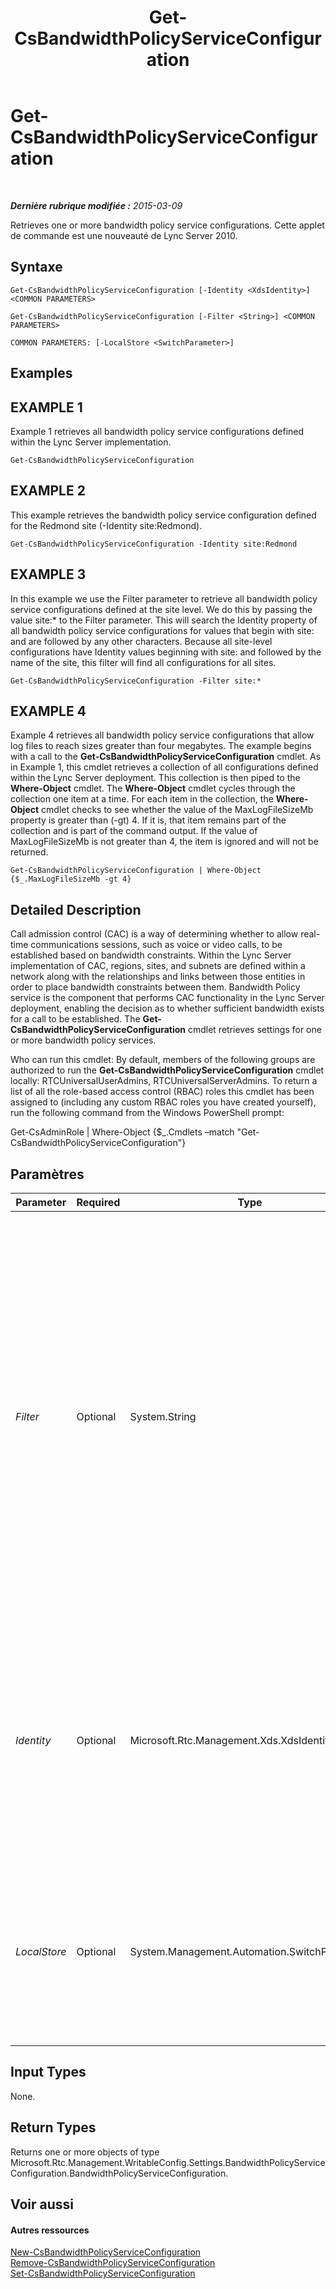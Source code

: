 ﻿---
title: Get-CsBandwidthPolicyServiceConfiguration
TOCTitle: Get-CsBandwidthPolicyServiceConfiguration
ms:assetid: 9cb9cf59-c47e-40f6-9f9e-235b83329a69
ms:mtpsurl: https://technet.microsoft.com/fr-fr/library/Gg412727(v=OCS.15)
ms:contentKeyID: 49298318
ms.date: 05/20/2016
mtps_version: v=OCS.15
ms.translationtype: HT
---

# Get-CsBandwidthPolicyServiceConfiguration

 

_**Dernière rubrique modifiée :** 2015-03-09_

Retrieves one or more bandwidth policy service configurations. Cette applet de commande est une nouveauté de Lync Server 2010.

## Syntaxe

    Get-CsBandwidthPolicyServiceConfiguration [-Identity <XdsIdentity>] <COMMON PARAMETERS>

    Get-CsBandwidthPolicyServiceConfiguration [-Filter <String>] <COMMON PARAMETERS>

    COMMON PARAMETERS: [-LocalStore <SwitchParameter>]

## Examples

## EXAMPLE 1

Example 1 retrieves all bandwidth policy service configurations defined within the Lync Server implementation.

    Get-CsBandwidthPolicyServiceConfiguration

## EXAMPLE 2

This example retrieves the bandwidth policy service configuration defined for the Redmond site (-Identity site:Redmond).

    Get-CsBandwidthPolicyServiceConfiguration -Identity site:Redmond

## EXAMPLE 3

In this example we use the Filter parameter to retrieve all bandwidth policy service configurations defined at the site level. We do this by passing the value site:\* to the Filter parameter. This will search the Identity property of all bandwidth policy service configurations for values that begin with site: and are followed by any other characters. Because all site-level configurations have Identity values beginning with site: and followed by the name of the site, this filter will find all configurations for all sites.

    Get-CsBandwidthPolicyServiceConfiguration -Filter site:*

## EXAMPLE 4

Example 4 retrieves all bandwidth policy service configurations that allow log files to reach sizes greater than four megabytes. The example begins with a call to the **Get-CsBandwidthPolicyServiceConfiguration** cmdlet. As in Example 1, this cmdlet retrieves a collection of all configurations defined within the Lync Server deployment. This collection is then piped to the **Where-Object** cmdlet. The **Where-Object** cmdlet cycles through the collection one item at a time. For each item in the collection, the **Where-Object** cmdlet checks to see whether the value of the MaxLogFileSizeMb property is greater than (-gt) 4. If it is, that item remains part of the collection and is part of the command output. If the value of MaxLogFileSizeMb is not greater than 4, the item is ignored and will not be returned.

    Get-CsBandwidthPolicyServiceConfiguration | Where-Object {$_.MaxLogFileSizeMb -gt 4}

## Detailed Description

Call admission control (CAC) is a way of determining whether to allow real-time communications sessions, such as voice or video calls, to be established based on bandwidth constraints. Within the Lync Server implementation of CAC, regions, sites, and subnets are defined within a network along with the relationships and links between those entities in order to place bandwidth constraints between them. Bandwidth Policy service is the component that performs CAC functionality in the Lync Server deployment, enabling the decision as to whether sufficient bandwidth exists for a call to be established. The **Get-CsBandwidthPolicyServiceConfiguration** cmdlet retrieves settings for one or more bandwidth policy services.

Who can run this cmdlet: By default, members of the following groups are authorized to run the **Get-CsBandwidthPolicyServiceConfiguration** cmdlet locally: RTCUniversalUserAdmins, RTCUniversalServerAdmins. To return a list of all the role-based access control (RBAC) roles this cmdlet has been assigned to (including any custom RBAC roles you have created yourself), run the following command from the Windows PowerShell prompt:

Get-CsAdminRole | Where-Object {$\_.Cmdlets –match "Get-CsBandwidthPolicyServiceConfiguration"}

## Paramètres


<table>
<colgroup>
<col style="width: 25%" />
<col style="width: 25%" />
<col style="width: 25%" />
<col style="width: 25%" />
</colgroup>
<thead>
<tr class="header">
<th>Parameter</th>
<th>Required</th>
<th>Type</th>
<th>Description</th>
</tr>
</thead>
<tbody>
<tr class="odd">
<td><p><em>Filter</em></p></td>
<td><p>Optional</p></td>
<td><p>System.String</p></td>
<td><p>A string containing one or more wildcard characters that will be used to search the Identity property of all bandwidth policy service configurations to find every configuration with an Identity that matches the wildcard pattern. For example, the Filter value site:* will retrieve all configurations with Identity values that begin with the string site: and end with any set of characters.</p></td>
</tr>
<tr class="even">
<td><p><em>Identity</em></p></td>
<td><p>Optional</p></td>
<td><p>Microsoft.Rtc.Management.Xds.XdsIdentity</p></td>
<td><p>The unique identifier of the configuration you want to retrieve. This identifier will consist of the scope (for the global configuration) or the scope and name (for a site-level configuration, such as site:Redmond).</p></td>
</tr>
<tr class="odd">
<td><p><em>LocalStore</em></p></td>
<td><p>Optional</p></td>
<td><p>System.Management.Automation.SwitchParameter</p></td>
<td><p>Retrieves the bandwidth policy service configuration from the local replica of the magasin central de gestion, rather than from the magasin central de gestion itself.</p></td>
</tr>
</tbody>
</table>


## Input Types

None.

## Return Types

Returns one or more objects of type Microsoft.Rtc.Management.WritableConfig.Settings.BandwidthPolicyServiceConfiguration.BandwidthPolicyServiceConfiguration.

## Voir aussi

#### Autres ressources

[New-CsBandwidthPolicyServiceConfiguration](new-csbandwidthpolicyserviceconfiguration.md)  
[Remove-CsBandwidthPolicyServiceConfiguration](remove-csbandwidthpolicyserviceconfiguration.md)  
[Set-CsBandwidthPolicyServiceConfiguration](set-csbandwidthpolicyserviceconfiguration.md)

